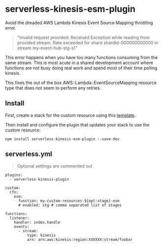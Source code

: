 # serverless-kinesis-esm-plugin

Avoid the dreaded AWS Lambda Kinesis Event Source Mapping throttling error.

> "Invalid request provided: Received Exception while reading from provided stream. Rate exceeded for shard shardId-000000000000 in stream my-event-hub-stg-s1"

This error happens when you have too many functions consuming from the same stream. This is most acute in a shared development account where functions are not busy doing real work and spend most of their time polling kinesis.

This fixes the out of the box AWS::Lambda::EventSourceMapping resource type that does not seem to perform any retries.

## Install

First, create a stack for the custom resource using this [template](https://github.com/jgilbert01/serverless-kinesis-esm-plugin/blob/master/custom-resource).

Then install and configure the plugin that updates your stack to use the custom resource:

```
npm install serverless-kinesis-esm-plugin --save-dev
```

## serverless.yml

> Optional settings are commented out

```
plugins:
  - serverless-kinesis-plugin

custom:
  cfn:
    esm: 
      function: my-custom-resources-${opt:stage}-esm
      # enabled: stg # comma separated list of stages

functions:
  listener:
    handler: index.handle
    events:
      - stream:
          type: kinesis
          arn: arn:aws:kinesis:region:XXXXXX:stream/foobar
```
